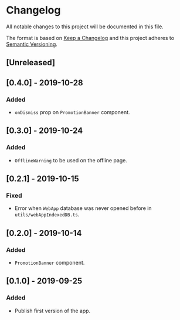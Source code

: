 # Changelog

All notable changes to this project will be documented in this file.

The format is based on [Keep a Changelog](http://keepachangelog.com/en/1.0.0/)
and this project adheres to [Semantic Versioning](http://semver.org/spec/v2.0.0.html).

## [Unreleased]

## [0.4.0] - 2019-10-28
### Added
- `onDismiss` prop on `PromotionBanner` component.

## [0.3.0] - 2019-10-24
### Added
- `OfflineWarning` to be used on the offline page.

## [0.2.1] - 2019-10-15

### Fixed
- Error when `WebApp` database was never opened before in `utils/webAppIndexedDB.ts`.

## [0.2.0] - 2019-10-14
### Added
- `PromotionBanner` component.

## [0.1.0] - 2019-09-25
### Added
- Publish first version of the app.
